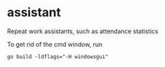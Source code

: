 # assistant
Repeat work assistants, such as attendance statistics

To get rid of the cmd window, run

	go build -ldflags="-H windowsgui"
